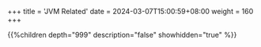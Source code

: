 +++
title = 'JVM Related'
date = 2024-03-07T15:00:59+08:00
weight = 160
+++


{{%children depth="999" description="false" showhidden="true" %}}